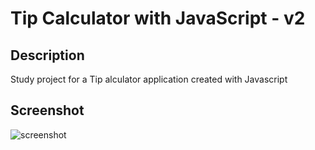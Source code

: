 # Tip Calculator with JavaScript - v2


## Description
Study project for a Tip alculator application created with Javascript

## Screenshot
![screenshot](https://github.com/user-attachments/assets/32c778d2-9b1a-4da8-aed2-437ff2c3bc01)
